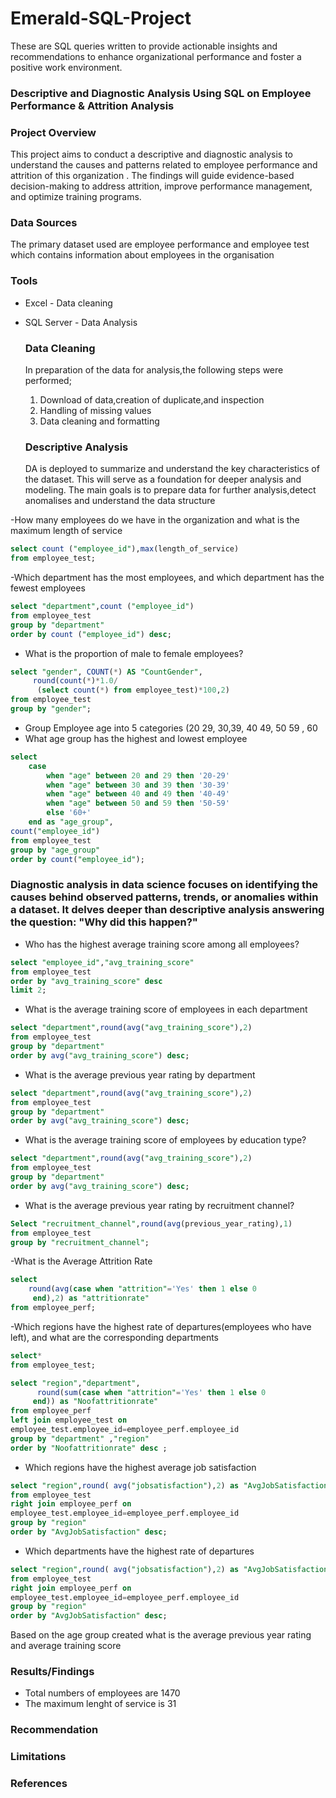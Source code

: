 # Emerald-SQL-Project
These are SQL queries written to provide actionable insights and recommendations to enhance organizational performance and foster a positive work environment.


### Descriptive and Diagnostic Analysis Using SQL on Employee Performance & Attrition Analysis 

### Project Overview
 This project aims to conduct a descriptive and diagnostic analysis to understand the causes and patterns related to employee performance and attrition of this organization . The findings will guide evidence-based decision-making to address attrition, improve performance management, and optimize training programs.

### Data Sources
The primary dataset used are employee performance and employee test which contains information about employees in the organisation

### Tools
- Excel - Data cleaning 
- SQL Server - Data Analysis
  
  ### Data Cleaning
  In preparation of the data for analysis,the following steps were performed;

  1. Download of data,creation of duplicate,and inspection
  2. Handling of missing values
  3. Data cleaning and formatting
     
  ### Descriptive Analysis
  DA is deployed to summarize and understand the key characteristics of the dataset. This will serve as a foundation for deeper analysis and modeling. The main goals is to prepare data for further analysis,detect anomalises and understand the data structure

-How many employees do we have in the organization and what is the maximum length of service
```sql
select count ("employee_id"),max(length_of_service)
from employee_test;
```
-Which department has the most employees, and which department has the fewest employees
```sql
select "department",count ("employee_id")
from employee_test
group by "department"
order by count ("employee_id") desc;
```
- What is the proportion of male to female
employees?
```sql
select "gender", COUNT(*) AS "CountGender",
     round(count(*)*1.0/
	  (select count(*) from employee_test)*100,2)
from employee_test
group by "gender";
```

- Group Employee age into 5 categories (20 29, 30,39, 40 49, 50 59 , 60
- What age group has the highest and lowest employee
```sql
select
    case
	    when "age" between 20 and 29 then '20-29'
		when "age" between 30 and 39 then '30-39'
		when "age" between 40 and 49 then '40-49'
		when "age" between 50 and 59 then '50-59'
		else '60+'
	end as "age_group",
count("employee_id")
from employee_test
group by "age_group"
order by count("employee_id");	
```
### Diagnostic analysis in data science focuses on identifying the causes behind observed patterns, trends, or anomalies within a dataset. It delves deeper than descriptive analysis answering the question: "Why did this happen?"

- Who has the highest average training score among all employees?
```sql
select "employee_id","avg_training_score"
from employee_test
order by "avg_training_score" desc
limit 2;
```

- What is the average training score of employees in each department
```sql
select "department",round(avg("avg_training_score"),2)
from employee_test
group by "department"
order by avg("avg_training_score") desc;
```

- What is the average previous year rating by department
```sql
select "department",round(avg("avg_training_score"),2)
from employee_test
group by "department"
order by avg("avg_training_score") desc;
```

- What is the average training score of employees by education type?
```sql
select "department",round(avg("avg_training_score"),2)
from employee_test
group by "department"
order by avg("avg_training_score") desc;
```
- What is the average previous year rating by recruitment channel?
```sql
Select "recruitment_channel",round(avg(previous_year_rating),1)
from employee_test
group by "recruitment_channel";
```

-What is the Average Attrition Rate
```sql
select
    round(avg(case when "attrition"='Yes' then 1 else 0
	 end),2) as "attritionrate"
from employee_perf;
 ```
-Which regions have the highest rate of departures(employees who have left), and what are the corresponding departments
```sql
select* 
from employee_test;

select "region","department",
      round(sum(case when "attrition"='Yes' then 1 else 0
	 end)) as "Noofattritionrate"
from employee_perf
left join employee_test on
employee_test.employee_id=employee_perf.employee_id
group by "department" ,"region"
order by "Noofattritionrate" desc ;
```
- Which regions have the highest average job satisfaction
```sql
select "region",round( avg("jobsatisfaction"),2) as "AvgJobSatisfaction"
from employee_test
right join employee_perf on
employee_test.employee_id=employee_perf.employee_id
group by "region"
order by "AvgJobSatisfaction" desc;
```

- Which departments have the highest rate of
departures
```sql
select "region",round( avg("jobsatisfaction"),2) as "AvgJobSatisfaction"
from employee_test
right join employee_perf on
employee_test.employee_id=employee_perf.employee_id
group by "region"
order by "AvgJobSatisfaction" desc;
```


Based on the age group created what is the average
previous year rating and average training score



### Results/Findings
- Total numbers of employees are 1470
- The maximum lenght of service is 31
### Recommendation
### Limitations
### References
   
